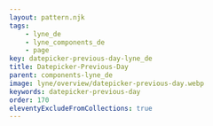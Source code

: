 ```yaml
---
layout: pattern.njk
tags: 
    - lyne_de
    - lyne_components_de
    - page
key: datepicker-previous-day-lyne_de
title: Datepicker-Previous-Day
parent: components-lyne_de
image: lyne/overview/datepicker-previous-day.webp
keywords: datepicker-previous-day
order: 170
eleventyExcludeFromCollections: true
---
```

